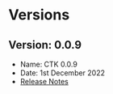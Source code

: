 # Versions

## Version: 0.0.9

* Name: CTK 0.0.9
* Date: 1st December 2022
* [Release Notes](version-0.0.9.md)
